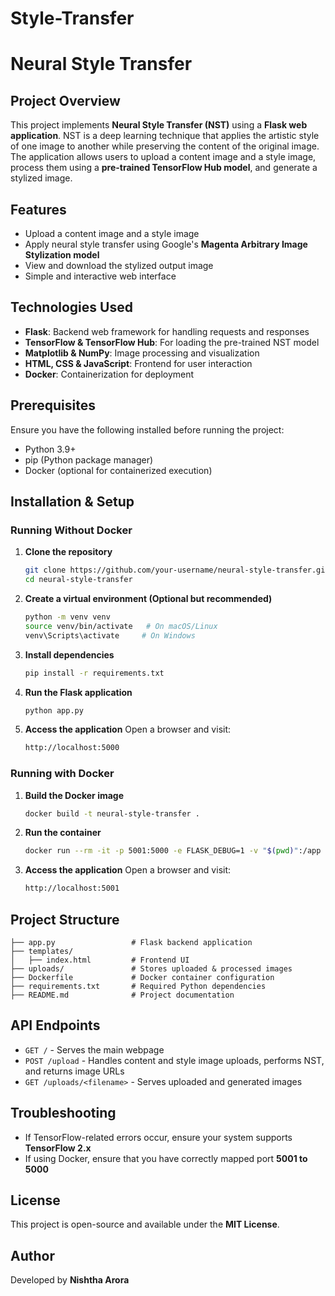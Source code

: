 # Style-Transfer
# Neural Style Transfer

## Project Overview
This project implements **Neural Style Transfer (NST)** using a **Flask web application**. NST is a deep learning technique that applies the artistic style of one image to another while preserving the content of the original image. The application allows users to upload a content image and a style image, process them using a **pre-trained TensorFlow Hub model**, and generate a stylized image.

## Features
- Upload a content image and a style image
- Apply neural style transfer using Google's **Magenta Arbitrary Image Stylization model**
- View and download the stylized output image
- Simple and interactive web interface

## Technologies Used
- **Flask**: Backend web framework for handling requests and responses
- **TensorFlow & TensorFlow Hub**: For loading the pre-trained NST model
- **Matplotlib & NumPy**: Image processing and visualization
- **HTML, CSS & JavaScript**: Frontend for user interaction
- **Docker**: Containerization for deployment

## Prerequisites
Ensure you have the following installed before running the project:
- Python 3.9+
- pip (Python package manager)
- Docker (optional for containerized execution)

## Installation & Setup
### Running Without Docker
1. **Clone the repository**
   ```sh
   git clone https://github.com/your-username/neural-style-transfer.git
   cd neural-style-transfer
   ```
2. **Create a virtual environment (Optional but recommended)**
   ```sh
   python -m venv venv
   source venv/bin/activate   # On macOS/Linux
   venv\Scripts\activate     # On Windows
   ```
3. **Install dependencies**
   ```sh
   pip install -r requirements.txt
   ```
4. **Run the Flask application**
   ```sh
   python app.py
   ```
5. **Access the application**
   Open a browser and visit:
   ```sh
   http://localhost:5000
   ```

### Running with Docker
1. **Build the Docker image**
   ```sh
   docker build -t neural-style-transfer .
   ```
2. **Run the container**
   ```sh
   docker run --rm -it -p 5001:5000 -e FLASK_DEBUG=1 -v "$(pwd)":/app neural-style-transfer
   ```
3. **Access the application**
   Open a browser and visit:
   ```sh
   http://localhost:5001
   ```

## Project Structure
```
├── app.py                 # Flask backend application
├── templates/
│   ├── index.html         # Frontend UI
├── uploads/               # Stores uploaded & processed images
├── Dockerfile             # Docker container configuration
├── requirements.txt       # Required Python dependencies
├── README.md              # Project documentation
```

## API Endpoints
- `GET /` - Serves the main webpage
- `POST /upload` - Handles content and style image uploads, performs NST, and returns image URLs
- `GET /uploads/<filename>` - Serves uploaded and generated images

## Troubleshooting
- If TensorFlow-related errors occur, ensure your system supports **TensorFlow 2.x**
- If using Docker, ensure that you have correctly mapped port **5001 to 5000**

## License
This project is open-source and available under the **MIT License**.

## Author
Developed by **Nishtha Arora**

